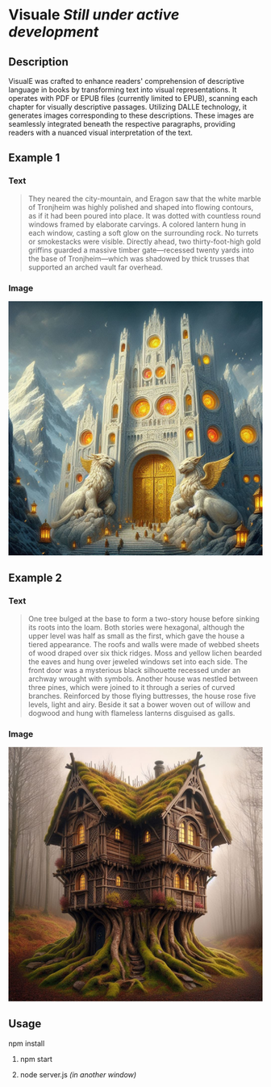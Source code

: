 # Visuale *Still under active development*

## Description

VisualE was crafted to enhance readers' comprehension of descriptive language in books by transforming text into visual representations. It operates with PDF or EPUB files (currently limited to EPUB), scanning each chapter for visually descriptive passages. Utilizing DALLE technology, it generates images corresponding to these descriptions. These images are seamlessly integrated beneath the respective paragraphs, providing readers with a nuanced visual interpretation of the text.

## Example 1
### Text
> They neared the city-mountain, and Eragon saw that the white marble of Tronjheim was highly 
> polished and shaped into flowing contours, as if it had been poured into place. 
> It was dotted with countless round windows framed by elaborate carvings. A 
> colored lantern hung in each window, casting a soft glow on the surrounding 
> rock. No turrets or smokestacks were visible. Directly ahead, two 
> thirty-foot-high gold griffins guarded a massive timber gate—recessed twenty 
> yards into the base of Tronjheim—which was shadowed by thick trusses that 
> supported an arched vault far overhead.

### Image
![Example of GenAI image from Eragon](assets/eragonExample.jpeg)

## Example 2
### Text
> One tree bulged at the base to form a two-story house before sinking its roots into the loam. Both stories
> were hexagonal, although the upper level was half as small as the first, which gave the house a tiered 
> appearance. The roofs and walls were made of webbed sheets of wood
> draped over six thick ridges. Moss and yellow lichen bearded the eaves and hung over jeweled windows set
> into each side. The front door was a mysterious black silhouette recessed under an archway wrought with
> symbols.
> Another house was nestled between three pines, which were joined to it through a series of curved branches.
> Reinforced by those flying buttresses, the house rose five levels, light and airy. Beside it sat a bower
> woven out of willow and dogwood and hung with flameless lanterns disguised as galls.

### Image
![Example of GenAI image from Eragon](assets/eldestExample.jpeg)

## Usage
npm install

1. npm start

2. node server.js *(in another window)*


